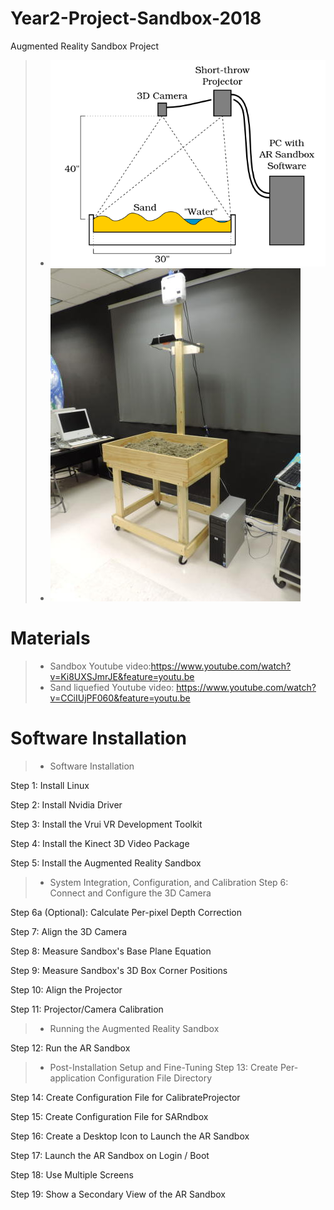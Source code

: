 # Year2-Project-Sandbox-2018
Augmented Reality Sandbox Project
>- ![image](https://github.com/KetchumFion/Year2-Project-Sandbox-2018/blob/master/Figure/ARSandboxLayout.png)
>- ![image](https://github.com/KetchumFion/Year2-Project-Sandbox-2018/blob/master/Figure/Sandbox1.jpg)
# Materials
>- Sandbox Youtube video:https://www.youtube.com/watch?v=Ki8UXSJmrJE&feature=youtu.be
>- Sand liquefied Youtube video: https://www.youtube.com/watch?v=CCiIUjPF060&feature=youtu.be

# Software Installation
>- Software Installation

Step 1: Install Linux

Step 2: Install Nvidia Driver

Step 3: Install the Vrui VR Development Toolkit

Step 4: Install the Kinect 3D Video Package

Step 5: Install the Augmented Reality Sandbox

>- System Integration, Configuration, and Calibration
Step 6: Connect and Configure the 3D Camera

Step 6a (Optional): Calculate Per-pixel Depth Correction

Step 7: Align the 3D Camera

Step 8: Measure Sandbox's Base Plane Equation

Step 9: Measure Sandbox's 3D Box Corner Positions

Step 10: Align the Projector

Step 11: Projector/Camera Calibration

>- Running the Augmented Reality Sandbox

Step 12: Run the AR Sandbox
>- Post-Installation Setup and Fine-Tuning
Step 13: Create Per-application Configuration File Directory

Step 14: Create Configuration File for CalibrateProjector

Step 15: Create Configuration File for SARndbox

Step 16: Create a Desktop Icon to Launch the AR Sandbox

Step 17: Launch the AR Sandbox on Login / Boot

Step 18: Use Multiple Screens

Step 19: Show a Secondary View of the AR Sandbox
